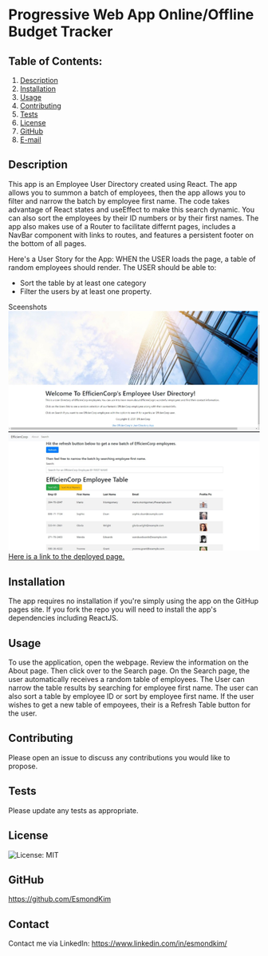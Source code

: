 # Progressive Web App Online/Offline Budget Tracker

## Table of Contents:

1. [Description](#description)
2. [Installation](#Installation)
3. [Usage](#Usage)
4. [Contributing](#Contributing)
5. [Tests](#Tests)
6. [License](#License)
7. [GitHub](#GitHub)
8. [E-mail](#E-mail)

## Description

This app is an Employee User Directory created using React.  The app allows you to summon a batch of employees, then the app allows you to filter and narrow the batch by employee first name.  The code takes advantage of React states and useEffect to make this search dynamic.  You can also sort the employees by their ID numbers or by their first names.  The app also makes use of a Router to facilitate differnt pages, includes a NavBar component with links to routes, and features a persistent footer on the bottom of all pages.

Here's a User Story for the App:
WHEN the USER loads the page, 
a table of random employees should render. 
The USER should be able to:
  * Sort the table by at least one category
  * Filter the users by at least one property.

Sceenshots
![Here is a screenshot of the About Page of the User Employee Directory.](/reactemployeedirectory/public/images/screenshot1.jpg)
<br>
![Here is a screenshot of the Search Page of the User Employee Directory.](/reactemployeedirectory/public/images/screenshot2.jpg)
<br>
[Here is a link to the deployed page.](https://esmondkim.github.io/ReactEmployeeDirectory/)<br>

## Installation

The app requires no installation if you're simply using the app on the GitHup pages site. If you fork the repo you will need to install the app's dependencies including ReactJS.

## Usage

To use the application, open the webpage.  Review the information on the About page.  Then click over to the Search page.  On the Search page, the user automatically receives a random table of employees.  The User can narrow the table results by searching for employee first name.  The user can also sort a table by employee ID or sort by employee first name.  If the user wishes to get a new table of empoyees, their is a Refresh Table button for the user.  


## Contributing

Please open an issue to discuss any contributions you would like to propose.

## Tests

Please update any tests as appropriate.

## License

![License: MIT](https://img.shields.io/badge/License-MIT-yellow.svg)

## GitHub

https://github.com/EsmondKim

## Contact

Contact me via LinkedIn:
https://www.linkedin.com/in/esmondkim/
